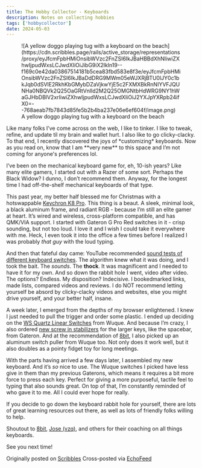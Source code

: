 ```yaml
---
title: The Hobby Collector - Keyboards 
description: Notes on collecting hobbies
tags: ['hobbycollector']
date: 2024-05-03
---
```


<figure class="attachment attachment--preview flex-col justify-center attachment--png"> ![A yellow doggo playing tug with a keyboard on the beach](https://cdn.scribbles.page/rails/active_storage/representations/proxy/eyJfcmFpbHMiOnsibWVzc2FnZSI6IkJBaHBBdXhNIiwiZXhwIjpudWxsLCJwdXIiOiJibG9iX2lkIn19--f169c0e42da03867514181b5cea83fbd583e8f3e/eyJfcmFpbHMiOnsibWVzc2FnZSI6IkJBaDdDRG9MWm05eWJXRjBTU0lJY0c1bkJqb0dSVlE2RkhKbGMybDZaVjkwYjE5c2FXMXBkRnNIYVFJQUNHa0NBQVk2Q25OaGRtVnlld2M2Q25OMGNtbHdWRG9NY1hWaGJHbDBlV2xrIiwiZXhwIjpudWxsLCJwdXIiOiJ2YXJpYXRpb24ifX0=--768aeab7fb7843d85fe5b2b4ba237e06e6ef604f/image.png) <figcaption class="attachment__caption text-center"> A yellow doggo playing tug with a keyboard on the beach </figcaption></figure>Like many folks I’ve come across on the web, I like to tinker. I like to tweak, refine, and update til my brain and wallet hurt. I also like to go clicky-clacky. To that end, I recently discovered the joys of *customizing* keyboards. Now as you read on, know that I am **very new** to this space and I’m not coming for anyone's preferences lol.  
  
I’ve been on the mechanical keyboard game for, eh, 10-ish years? Like many elite gamers, I started out with a Razer of some sort. Perhaps the Black Widow? I dunno, I don’t recommend them. Anyway, for the longest time I had off-the-shelf mechanical keyboards of that type.   
  
This past year, my better half blessed me for Christmas with a hotswappable [Keychron K8 Pro](https://www.keychron.com/products/keychron-k8-pro-qmk-via-wireless-mechanical-keyboard). This thing is a beaut. A sleek, minimal look, a black aluminum frame, and radiant RGB - because I’m still an elite gamer at heart. It’s wired and wireless, cross-platform compatible, and has QMK/VIA support. I started with Gateron G Pro Red switches in it - crisp sounding, but not too loud. I love it and I wish I could take it everywhere with me. Heck, I even took it into the office a few times before I realized I was probably *that guy* with the loud typing.  
  
And then that fateful day came: YouTube recommended [sound tests of different keyboard switches](https://www.youtube.com/watch?v=C6UkVtPGKxc). The algorithm knew what it was doing, and I took the bait. The *sounds*. The **thock**. It was magnificent and I needed to have it for my own. And so down the rabbit hole I went, video after video. The options? Endless. My disposition? Indecisive. I bookedmarked links, made lists, compared videos and reviews. I do NOT recommend letting yourself be absord by clicky-clacky videos and websites, else you might drive yourself, and your better half, insane.   
  
A week later, I emerged from the depths of my browser enlightened. I knew I just needed to pull the trigger and order some plastic. I ended up deciding on the [WS Quartz Linear Switches](https://divinikey.com/products/wuque-ws-quartz-linear-switches) from Wuque. And because I’m crazy, I also ordered [new screw in stabilizers](https://divinikey.com/products/gateron-ink-v2-stabilizers-screw-in) for the larger keys, like the spacebar, from Gateron. And at the recommendation of [8bit](https://8bit.lol/), I also picked up an aluminum switch puller from Wuque too. Not only does it work well, but it also doubles as a pointy fidget toy for long meetings.   
  
With the parts having arrived a few days later, I assembled my new keyboard. And it’s *so* nice to use. The Wuque switches I picked have less give in them than my previous Gaterons, which means it requires a bit more force to press each key. Perfect for giving a more purposeful, tactile feel to typing that also sounds great. On top of that, I’m constantly reminded of who gave it to me. All I could ever hope for really.   
  
If you decide to go down the keyboard rabbit hole for yourself, there are lots of great learning resources out there, as well as lots of friendly folks willing to help.  
  
Shoutout to [8bit](https://8bit.lol/), [Jose (vzq)](https://vzq.lol/), and others for their coaching on all things keyboards.  
  
See you next time!

Originally posted on [Scribbles](https://notes.ehqo.net/post/the-hobby-collector-keyboards)
Cross-posted via [EchoFeed](https://echofeed.app)
